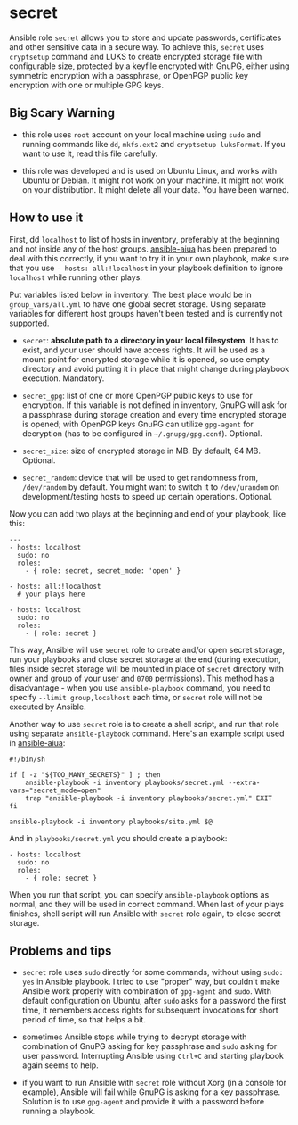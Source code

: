 # secret

Ansible role `secret` allows you to store and update passwords, certificates and other sensitive data in a secure way. To achieve this, `secret` uses `cryptsetup` command and LUKS to create encrypted storage file with configurable size, protected by a keyfile encrypted with GnuPG, either using symmetric encryption with a passphrase, or OpenPGP public key encryption with one or multiple GPG keys.

## Big Scary Warning

- this role uses `root` account on your local machine using `sudo` and running commands like `dd`, `mkfs.ext2` and `cryptsetup luksFormat`. If you want to use it, read this file carefully.

- this role was developed and is used on Ubuntu Linux, and works with Ubuntu or Debian. It might not work on your machine. It might not work on your distribution. It might delete all your data. You have been warned.

## How to use it

First, dd `localhost` to list of hosts in inventory, preferably at the beginning and not inside any of the host groups. [ansible-aiua](https://github.com/drybjed/ansible-aiua) has been prepared to deal with this correctly, if you want to try it in your own playbook, make sure that you use `- hosts: all:!localhost` in your playbook definition to ignore `localhost` while running other plays.

Put variables listed below in inventory. The best place would be in `group_vars/all.yml` to have one global secret storage. Using separate variables for different host groups haven't been tested and is currently not supported.

- `secret`: **absolute path to a directory in your local filesystem**. It has to exist, and your user should have access rights. It will be used as a mount point for encrypted storage while it is opened, so use empty directory and avoid putting it in place that might change during playbook execution. Mandatory.

- `secret_gpg`: list of one or more OpenPGP public keys to use for encryption. If this variable is not defined in inventory, GnuPG will ask for a passphrase during storage creation and every time encrypted storage is opened; with OpenPGP keys GnuPG can utilize `gpg-agent` for decryption (has to be configured in `~/.gnupg/gpg.conf`). Optional.

- `secret_size`: size of encrypted storage in MB. By default, 64 MB. Optional.

- `secret_random`: device that will be used to get randomness from, `/dev/random` by default. You might want to switch it to `/dev/urandom` on development/testing hosts to speed up certain operations. Optional.

Now you can add two plays at the beginning and end of your playbook, like this:
```
---
- hosts: localhost
  sudo: no
  roles:
    - { role: secret, secret_mode: 'open' }

- hosts: all:!localhost
  # your plays here

- hosts: localhost
  sudo: no
  roles:
    - { role: secret }
```
This way, Ansible will use `secret` role to create and/or open secret storage, run your playbooks and close secret storage at the end (during execution, files inside secret storage will be mounted in place of `secret` directory with owner and group of your user and `0700` permissions). This method has a disadvantage - when you use `ansible-playbook` command, you need to specify `--limit group,localhost` each time, or `secret` role will not be executed by Ansible.

Another way to use `secret` role is to create a shell script, and run that role using separate `ansible-playbook` command. Here's an example script used in [ansible-aiua](https://github.com/drybjed/ansible-aiua/):
```
#!/bin/sh

if [ -z "${TOO_MANY_SECRETS}" ] ; then
	ansible-playbook -i inventory playbooks/secret.yml --extra-vars="secret_mode=open"
	trap "ansible-playbook -i inventory playbooks/secret.yml" EXIT
fi

ansible-playbook -i inventory playbooks/site.yml $@
```
And in `playbooks/secret.yml` you should create a playbook:
```
- hosts: localhost
  sudo: no
  roles:
    - { role: secret }
```
When you run that script, you can specify `ansible-playbook` options as normal, and they will be used in correct command. When last of your plays finishes, shell script will run Ansible with `secret` role again, to close secret storage.

## Problems and tips

- `secret` role uses `sudo` directly for some commands, without using `sudo: yes` in Ansible playbook. I tried to use "proper" way, but couldn't make Ansible work properly with combination of `gpg-agent` and `sudo`. With default configuration on Ubuntu, after `sudo` asks for a password the first time, it remembers access rights for subsequent invocations for short period of time, so that helps a bit.

- sometimes Ansible stops while trying to decrypt storage with combination of GnuPG asking for key passphrase and `sudo` asking for user password. Interrupting Ansible using `Ctrl+C` and starting playbook again seems to help.

- if you want to run Ansible with `secret` role without Xorg (in a console for example), Ansible will fail while GnuPG is asking for a key passphrase. Solution is to use `gpg-agent` and provide it with a password before running a playbook.

